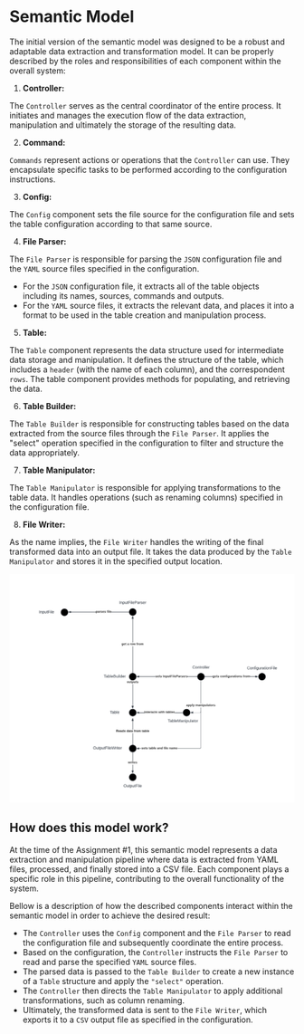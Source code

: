 # Semantic Model

The initial version of the semantic model was designed to be a robust and adaptable data extraction and transformation model.
It can be properly described by the roles and responsibilities of each component within the overall system:

1. **Controller:**
   
The `Controller` serves as the central coordinator of the entire process. It initiates and manages the execution flow of the data extraction, manipulation and ultimately the storage of the resulting data.

2. **Command:**

`Commands` represent actions or operations that the `Controller` can use. They encapsulate specific tasks to be performed according to the configuration instructions.

3. **Config:**

The `Config` component sets the file source for the configuration file and sets the table configuration according to that same source.

4. **File Parser:**

The `File Parser` is responsible for parsing the `JSON` configuration file and the `YAML` source files specified in the configuration.
- For the `JSON` configuration file, it extracts all of the table objects including its names, sources, commands and outputs.
- For the `YAML` source files, it extracts the relevant data, and places it into a format to be used in the table creation and manipulation process.

5. **Table:**

The `Table` component represents the data structure used for intermediate data storage and manipulation. It defines the structure of the table, which includes a `header` (with the name of each column), and the correspondent `rows`. The table component provides methods for populating, and retrieving the data.

6. **Table Builder:**

The `Table Builder` is responsible for constructing tables based on the data extracted from the source files through the `File Parser`. It applies the "select" operation specified in the configuration to filter and structure the data appropriately.

7. **Table Manipulator:**

The `Table Manipulator` is responsible for applying transformations to the table data. It handles operations (such as renaming columns) specified in the configuration file.

8. **File Writer:**

As the name implies, the `File Writer` handles the writing of the final transformed data into an output file. It takes the data produced by the `Table Manipulator` and stores it in the specified output location.

![](docs/images/Semantic%20Model.png)

## How does this model work?

At the time of the Assignment #1, this semantic model represents a data extraction and  manipulation pipeline where data is extracted from YAML files, processed, and finally stored into a CSV file. Each component plays a specific role in this pipeline, contributing to the overall functionality of the system.

Bellow is a description of how the described components interact within the semantic model in order to achieve the desired result:

- The `Controller` uses the `Config` component and the `File Parser` to read the configuration file and subsequently coordinate the entire process.
- Based on the configuration, the `Controller` instructs the `File Parser` to read and parse the specified `YAML` source files.
- The parsed data is passed to the `Table Builder` to create a new instance of a `Table` structure and apply the `"select"` operation.
- The `Controller` then directs the `Table Manipulator` to apply additional transformations, such as column renaming.
- Ultimately, the transformed data is sent to the `File Writer`, which exports it to a `CSV` output file as specified in the configuration.
